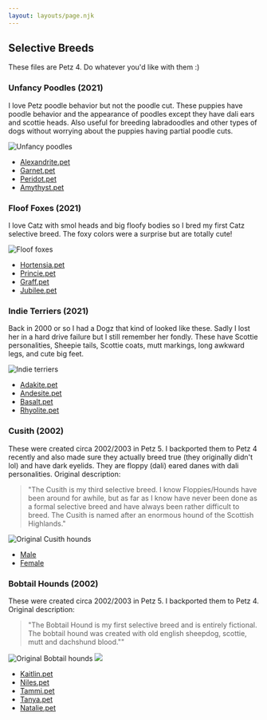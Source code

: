 ```yaml
---
layout: layouts/page.njk
---
```


## Selective Breeds

These files are Petz 4\. Do whatever you'd like with them :)

### Unfancy Poodles (2021)

I love Petz poodle behavior but not the poodle cut. These puppies have poodle behavior and the appearance of poodles except they have dali ears and scottie heads. Also useful for breeding labradoodles and other types of dogs without worrying about the puppies having partial poodle cuts.

![Unfancy poodles](https://cdn.glitch.com/e8c48446-7221-44a1-aabd-d809cd1d1e34%2Funfancy.png?v=1620005569138)

- [Alexandrite.pet](https://cdn.glitch.com/e8c48446-7221-44a1-aabd-d809cd1d1e34%2FAlexandrite.pet?v=1620005752603)
- [Garnet.pet](https://cdn.glitch.com/e8c48446-7221-44a1-aabd-d809cd1d1e34%2FGarnet.pet?v=1620005752603)
- [Peridot.pet](https://cdn.glitch.com/e8c48446-7221-44a1-aabd-d809cd1d1e34%2FPeridot.pet?v=1620005752603)
- [Amythyst.pet](https://cdn.glitch.com/e8c48446-7221-44a1-aabd-d809cd1d1e34%2FAmethyst.pet?v=1620005752603)

### Floof Foxes (2021)

I love Catz with smol heads and big floofy bodies so I bred my first Catz selective breed. The foxy colors were a surprise but are totally cute!

![Floof foxes](https://cdn.glitch.com/e8c48446-7221-44a1-aabd-d809cd1d1e34%2Ffkiff.png?v=1619022517788)

- [Hortensia.pet](https://cdn.glitch.com/e8c48446-7221-44a1-aabd-d809cd1d1e34%2FHortensia.pet?v=1619022827744)
- [Princie.pet](https://cdn.glitch.com/e8c48446-7221-44a1-aabd-d809cd1d1e34%2FPrincie.pet?v=1619022866113)
- [Graff.pet](https://cdn.glitch.com/e8c48446-7221-44a1-aabd-d809cd1d1e34%2FGraff.pet?v=1619022907863)
- [Jubilee.pet](https://cdn.glitch.com/e8c48446-7221-44a1-aabd-d809cd1d1e34%2FJubilee.pet?v=1619022938210)

### Indie Terriers (2021)

Back in 2000 or so I had a Dogz that kind of looked like these. Sadly I lost her in a hard drive failure but I still remember her fondly. These have Scottie personalities, Sheepie tails, Scottie coats, mutt markings, long awkward legs, and cute big feet.

![Indie terriers](https://cdn.glitch.com/e8c48446-7221-44a1-aabd-d809cd1d1e34%2Findieterriers.png?v=1618945191151)

- [Adakite.pet](https://cdn.glitch.com/e8c48446-7221-44a1-aabd-d809cd1d1e34%2FAdakite.pet?v=1618945404118)
- [Andesite.pet](https://cdn.glitch.com/e8c48446-7221-44a1-aabd-d809cd1d1e34%2FAndesite.pet?v=1618945459725)
- [Basalt.pet](https://cdn.glitch.com/e8c48446-7221-44a1-aabd-d809cd1d1e34%2FBasalt.pet?v=1618945483945)
- [Rhyolite.pet](https://cdn.glitch.com/e8c48446-7221-44a1-aabd-d809cd1d1e34%2FRhyolite.pet?v=1618945505389)

### Cusith (2002)

These were created circa 2002/2003 in Petz 5\. I backported them to Petz 4 recently and also made sure they actually breed true (they originally didn't lol) and have dark eyelids. They are floppy (dali) eared danes with dali personalities. Original description:

> "The Cusith is my third selective breed. I know Floppies/Hounds have been around for awhile, but as far as I know have never been done as a formal selective breed and have always been rather difficult to breed. The Cusith is named after an enormous hound of the Scottish Highlands."

![Original Cusith hounds](https://cdn.glitch.com/e8c48446-7221-44a1-aabd-d809cd1d1e34%2FFpic.gif?v=1620796440581)

- [Male](https://cdn.glitch.com/e8c48446-7221-44a1-aabd-d809cd1d1e34%2Fcusith-m.pet?v=1620796473897)
- [Female](https://cdn.glitch.com/e8c48446-7221-44a1-aabd-d809cd1d1e34%2Fcusith-f.pet?v=1620796477429)

### Bobtail Hounds (2002)

These were created circa 2002/2003 in Petz 5\. I backported them to Petz 4\. Original description:

> "The Bobtail Hound is my first selective breed and is entirely fictional. The bobtail hound was created with old english sheepdog, scottie, mutt and dachshund blood.""

![Original Bobtail hounds](https://cdn.glitch.com/e8c48446-7221-44a1-aabd-d809cd1d1e34%2Fbhbreed.gif?v=1617590165239) ![](https://cdn.glitch.com/e8c48446-7221-44a1-aabd-d809cd1d1e34%2Fbhlitter3.gif?v=1617590182819)

- [Kaitlin.pet](https://cdn.glitch.com/e8c48446-7221-44a1-aabd-d809cd1d1e34%2Fkaitlin.pet?v=1617590573244)
- [Niles.pet](https://cdn.glitch.com/e8c48446-7221-44a1-aabd-d809cd1d1e34%2Fniles.pet?v=1617590597903)
- [Tammi.pet](https://cdn.glitch.com/e8c48446-7221-44a1-aabd-d809cd1d1e34%2Ftammi.pet?v=1617590628419)
- [Tanya.pet](https://cdn.glitch.com/e8c48446-7221-44a1-aabd-d809cd1d1e34%2Ftanya.pet?v=1617590639726)
- [Natalie.pet](https://cdn.glitch.com/e8c48446-7221-44a1-aabd-d809cd1d1e34%2Fnatalie.pet?v=1617590423731)
